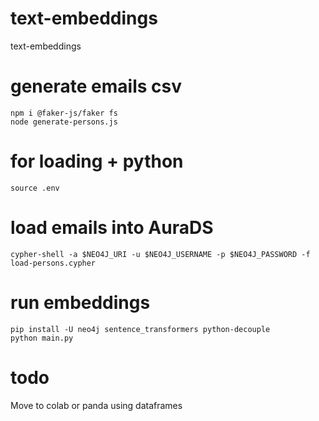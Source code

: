 # text-embeddings
text-embeddings

# generate emails csv
```shell
npm i @faker-js/faker fs
node generate-persons.js
```

# for loading + python
```shell
source .env
```

# load emails into AuraDS
```shell
cypher-shell -a $NEO4J_URI -u $NEO4J_USERNAME -p $NEO4J_PASSWORD -f load-persons.cypher
```

# run embeddings
```shell
pip install -U neo4j sentence_transformers python-decouple
python main.py
```

# todo
Move to colab or panda using dataframes